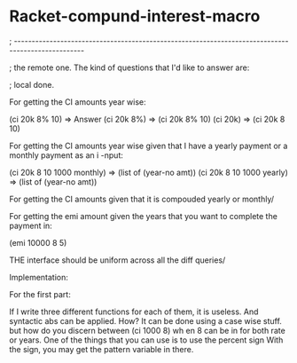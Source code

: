 # Racket-compund-interest-macro

;  --------------------------------------------------------------------------------------------------


; the remote one.
The kind of questions that I'd like to answer are:

; local done.

For getting the CI amounts year wise:

(ci 20k 8% 10) => Answer 
(ci 20k 8%) => (ci 20k 8% 10)
(ci 20k) => (ci 20k 8 10)

For getting the CI amounts year wise given that I have a yearly payment or a monthly payment as an i
-nput:

(ci 20k 8 10 1000 monthly) => (list of (year-no amt))
(ci 20k 8 10 1000 yearly) => (list of (year-no amt))

For getting the CI amounts given that it is compouded yearly or monthly/

For getting the emi amount given the years that you want  to complete the payment in:

(emi 10000 8 5)

THE interface should be uniform across all the diff queries/

Implementation:

For the first part:

If I write three different functions for each of them, it is useless. And syntactic abs can be
applied. How? It can be done using a case wise stuff. but how do you discern between (ci 1000 8) wh
en 8 can be in for both rate or years. One of the things that you can use is to use the percent sign
With the sign, you may get the pattern variable in there. 
